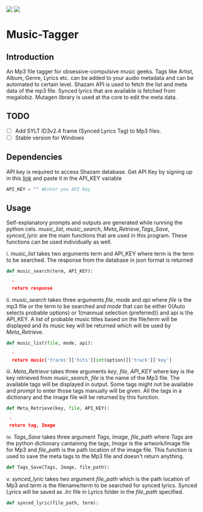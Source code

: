 <img src="https://img.shields.io/badge/Build-Unstable-blue"> <img src="https://img.shields.io/badge/Version-v1.2-green">
<!-- ![](https://img.shields.io/github/release/christykmathew/Music-Tagger/editor.md.svg) ![] -->
# Music-Tagger

<!-- [![Open In Colab](https://colab.research.google.com/assets/colab-badge.svg)](https://colab.research.google.com/github/christykmathew/Music-Tagger/blob/master/Music_Tagger.ipynb] -->
## Introduction
An Mp3 file tagger for obsessive-compulsive music geeks. Tags like Artist, Album, Genre, Lyrics etc. can be added to your audio metadata and can be automated to certain level. Shazam API is used to fetch the list and meta data of the mp3 file. Synced lyrics that are available is fetched from megalobiz. Mutagen library is used at tha core to edit the meta data.

## TODO ##
  - [ ] Add SYLT ID3v2.4 frame (Synced Lyrics Tag) to Mp3 files.
  - [ ] Stable version for Windows

## Dependencies ##
API key is required to access Shazam database. Get API Key by signing up in this <a href='https://rapidapi.com/apidojo/api/shazam?endpoint=apiendpoint_e5620280-234d-409b-a0cf-eb618f1f687d'>link</a> and paste it in the API_KEY variable
``` python
API_KEY = "" #Enter you API Key
```

## Usage ##
Self-explanatory prompts and outputs are generated while running the python cels. _music_list_, _music_search_, _Meta_Retrieve_,_Tags_Save_, _synced_lyric_ are the main functions that are used in this program. These functions can be used individually as well.  


 i. _music_list_ takes two arguments term and API_KEY where term is the term to be searched. The response from the database in json format is returned
```python
def music_search(term, API_KEY):
  '
  '
  return response
```  


 ii.  _music_search_ takes three arguments _file_, _mode_ and _api_ where _file_ is the mp3 file or the term to be searched and _mode_ that can be either 0(Auto selects probable options) or 1(mannual selection (preferred)) and api is the API_KEY. A list of probable music titles based on the file/term will be displayed and its music key will be returned which will be used by _Meta_Retrieve_.
```python
def music_list(file, mode, api):
  '
  '
  return music['tracks']['hits'][int(option)]['track']['key']
```  


 iii. _Meta_Retrieve_ takes three arguments _key_, _file_, _API_KEY_ where key is the key retrieved from  _music_search_, _file_ is the name of the Mp3 file. The available tags will be displayed in output. Some tags might not be available and prompt to enter those tags manually will be given. All the tags in a dictionary and the image file will be returned by this function.
```python
def Meta_Retrieve(key, file, API_KEY):
 '
 '
 return tag, Image
```  


 iv. _Tags_Save_ takes three argument _Tags_, _Image_, _file_path_ where _Tags_ are the python dictionary cantaining the tags, _Image_ is the artwork/Image file for Mp3 and _file_path_ is the path location of the image file. This function is used to save the meta tags to the Mp3 file and doesn't return anything.
 ```python
def Tags_Save(Tags, Image, file_path):
```  


 v. _synced_lyric_ takes two argument _file_path_ which is the path location of Mp3 and _term_ is the filename/term to be searched for synced lyrics. Synced Lyrics will be saved as _.lrc_ file in Lyrics folder in the _file_path_ specified.
```python
def synced_lyric(file_path, term):
```  
